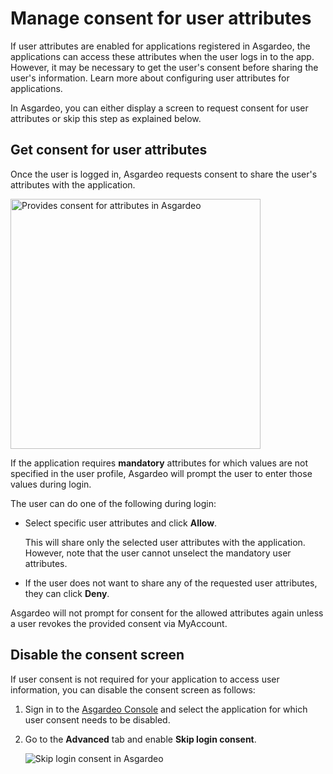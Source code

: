 # Manage consent for user attributes

If user attributes are enabled for applications registered in Asgardeo, the applications can access these attributes when the user logs in to the app. However, it may be necessary to get the user's consent before sharing the user's information. Learn more about <a :href="$withBase('/guides/authentication/user-attributes/')">configuring user attributes for applications</a>.

In Asgardeo, you can either display a screen to request consent for user attributes or skip this step as explained below.

## Get consent for user attributes

Once the user is logged in, Asgardeo requests consent to share the user's attributes with the application.

<img :src="$withBase('/assets/img/guides/applications/attributes/oidc/provide-consent.png')" width="400" alt="Provides consent for attributes in Asgardeo">

If the application requires **mandatory** attributes for which values are not specified in the <a :href="$withBase('/guides/users/manage-customers/#manage-the-customer-s-profile')">user profile</a>, Asgardeo will prompt the user to enter those values during login.

The user can do one of the following during login:

- Select specific user attributes and click **Allow**.

    This will share only the selected user attributes with the application. However, note that the user cannot unselect the mandatory user attributes.

- If the user does not want to share any of the requested user attributes, they can click **Deny**.

Asgardeo will not prompt for consent for the allowed attributes again unless a user revokes the provided consent via MyAccount.

## Disable the consent screen

If user consent is not required for your application to access user information, you can disable the consent screen as follows:

1. Sign in to the [Asgardeo Console](https://console.asgardeo.io) and select the application for which user consent needs to be disabled.
2. Go to the **Advanced** tab and enable **Skip login consent**.

   <img :src="$withBase('/assets/img/guides/applications/attributes/skip-login-consent.png')" alt="Skip login consent in Asgardeo">